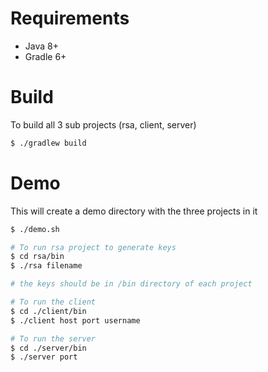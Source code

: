 # Requirements 
- Java 8+
- Gradle 6+

# Build

To build all 3 sub projects (rsa, client, server)
```bash
$ ./gradlew build
```

# Demo

This will create a demo directory with the three projects in it
```bash
$ ./demo.sh

# To run rsa project to generate keys
$ cd rsa/bin
$ ./rsa filename

# the keys should be in /bin directory of each project

# To run the client
$ cd ./client/bin
$ ./client host port username

# To run the server
$ cd ./server/bin
$ ./server port
```
